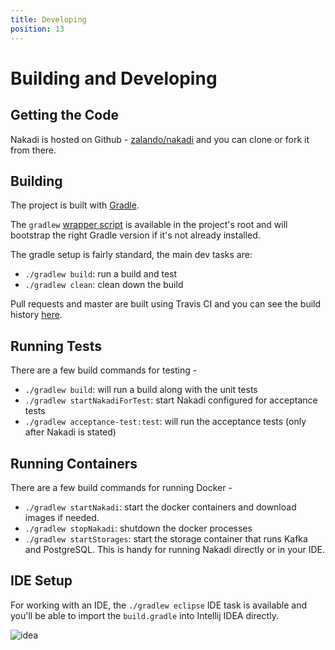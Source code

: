 ```yaml
---
title: Developing
position: 13
---
```


# Building and Developing

## Getting the Code

Nakadi is hosted on Github - [zalando/nakadi](https://github.com/zalando/nakadi/) and you can clone or fork it from there. 

## Building

The project is built with [Gradle](https://gradle.org). 

The `gradlew` [wrapper script](https://www.gradle.org/docs/current/userguide/gradle_wrapper.html) is available in the project's root and will bootstrap the right Gradle version if it's not already installed. 

The gradle setup is fairly standard, the main dev tasks are:

- `./gradlew build`: run a build and test
- `./gradlew clean`: clean down the build

Pull requests and master are built using Travis CI and you can see the build history [here](https://travis-ci.org/zalando/nakadi).

## Running Tests

There are a few build commands for testing -

- `./gradlew build`: will run a build along with the unit tests
- `./gradlew startNakadiForTest`: start Nakadi configured for acceptance tests
- `./gradlew acceptance-test:test`: will run the acceptance tests (only after Nakadi is stated)

## Running Containers

There are a few build commands for running Docker -

- `./gradlew startNakadi`: start the docker containers and download images if needed.
- `./gradlew stopNakadi`: shutdown the docker processes
- `./gradlew startStorages`: start the storage container that runs Kafka and PostgreSQL. This is handy for running Nakadi directly or in your IDE.

## IDE Setup

For working with an IDE, the `./gradlew eclipse` IDE task is available and you'll be able to import the `build.gradle` into Intellij IDEA directly.

![idea](./img/idea.png)
